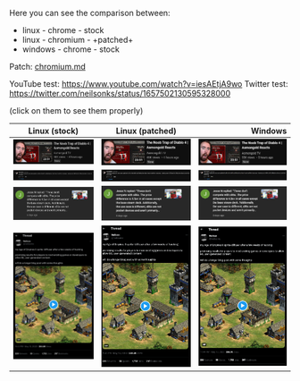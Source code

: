 Here you can see the comparison between:

- linux   - chrome   - stock
- linux   - chromium - +patched+
- windows - chrome   - stock

Patch: [chromium.md](../chromium.md#better-text-rendering)

YouTube test: https://www.youtube.com/watch?v=iesAEtjA9wo
Twitter test: https://twitter.com/neilsonks/status/1657502130595328000

(click on them to see them properly)

| Linux (stock) | Linux (patched) | Windows |
|----------|:-------------:|------:|
| ![](1-linux_small.png) |  ![](1-linux_small+patched.png) | ![](1-windows_small.png) |
| ![](2-linux_comment.png) |  ![](2-linux_comment+patched.png) | ![](2-windows_comment.png) |
| ![](3-linux_notification.png) |  ![](3-linux_notification+patched.png) | ![](3-windows_notification.png) |
| ![](4-linux_twitter.png) |  ![](4-linux_twitter+patched.png) | ![](4-windows_twitter.png) |


